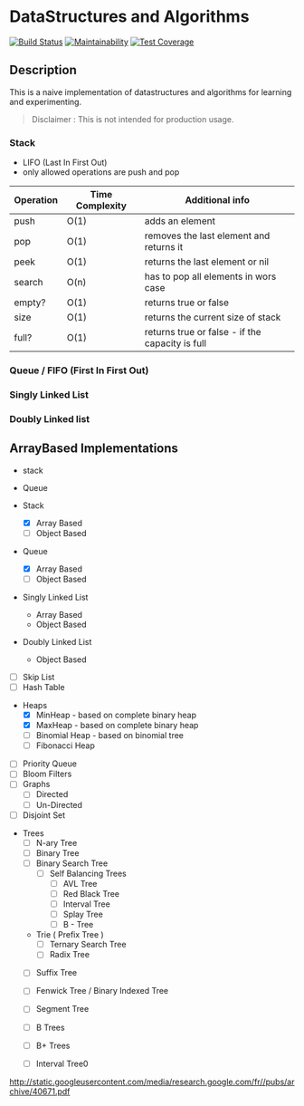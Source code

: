 # DataStructures and Algorithms

[![Build Status](https://travis-ci.org/balamanoharb/ruby-data-structures-and-algorithms.svg?branch=master)](https://travis-ci.org/balamanoharb/ruby-data-structures-and-algorithms)
[![Maintainability](https://api.codeclimate.com/v1/badges/2d1b85c38777dd7660cd/maintainability)](https://codeclimate.com/github/balamanoharb/ruby-data-structures-and-algorithms/maintainability)
[![Test Coverage](https://api.codeclimate.com/v1/badges/2d1b85c38777dd7660cd/test_coverage)](https://codeclimate.com/github/balamanoharb/ruby-data-structures-and-algorithms/test_coverage)


## Description

This is a naive implementation of datastructures and algorithms for learning and experimenting.

>Disclaimer : This is not intended for production usage.

### Stack

- LIFO (Last In First Out)
- only allowed operations are push and pop

| Operation | Time Complexity | Additional info |
|-----------|-----------------|-----------------|
| push      |    O(1)         | adds an element |
| pop       |    O(1)         | removes the last element and returns it |
| peek      |    O(1)         | returns the last element or nil      |
| search    |    O(n)         | has to pop all elements in wors case |
| empty?    |    O(1)         | returns true or false                |
| size      |    O(1)         | returns the current size of stack    |
| full?     |    O(1)         | returns true or false - if the capacity is full |

### Queue / FIFO (First In First Out)

### Singly Linked List

### Doubly Linked list

## ArrayBased Implementations

- stack
- Queue

- Stack
    - [x] Array Based
    - [ ] Object Based
- Queue
    - [x] Array Based
    - [ ] Object Based
- Singly Linked List
    - Array Based
    - Object Based
- Doubly Linked List
    - Object Based
- [ ] Skip List
- [ ] Hash Table
- Heaps
    - [x] MinHeap - based on complete binary heap
    - [x] MaxHeap - based on complete binary heap
    - [ ] Binomial Heap - based on binomial tree
    - [ ] Fibonacci Heap
- [ ] Priority Queue
- [ ] Bloom Filters
- [ ] Graphs
    - [ ] Directed
    - [ ] Un-Directed
- [ ] Disjoint Set
- Trees
    - [ ] N-ary Tree
    - [ ] Binary Tree
    - [ ] Binary Search Tree
        - [ ] Self Balancing Trees
            - [ ] AVL Tree
            - [ ] Red Black Tree
            - [ ] Interval Tree
            - [ ] Splay Tree
            - [ ] B - Tree
    - Trie ( Prefix Tree )
        - [ ] Ternary Search Tree
        - [ ] Radix Tree
    - [ ] Suffix Tree
    - [ ] Fenwick Tree / Binary Indexed Tree
    - [ ] Segment Tree
    - [ ] B Trees
    - [ ] B+ Trees
    - [ ] Interval Tree0




http://static.googleusercontent.com/media/research.google.com/fr//pubs/archive/40671.pdf